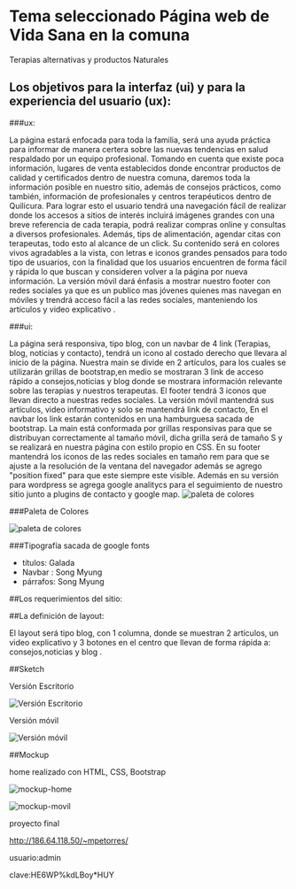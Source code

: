 # Tema seleccionado Página web de Vida Sana en la comuna

Terapias alternativas y productos Naturales

## Los objetivos para la interfaz (ui) y para la experiencia del usuario (ux):

###ux:

La página estará enfocada para toda la familia, será una ayuda práctica para informar de manera certera sobre las nuevas tendencias en salud respaldado por un equipo profesional. Tomando en cuenta que existe poca información, lugares de venta establecidos donde encontrar productos de calidad  y certificados dentro de nuestra comuna, daremos  toda la información posible en nuestro sitio, además de consejos prácticos, como también, información de profesionales y centros terapéuticos dentro de Quilicura.
Para lograr esto el usuario tendrá una navegación fácil de realizar donde los accesos a sitios de interés incluirá imágenes grandes con una breve referencia de cada terapia, podrá realizar compras online y consultas a diversos profesionales. Además, tips  de alimentación, agendar citas con terapeutas, todo esto al alcance de un click.
Su contenido será en colores vivos agradables a la vista,  con letras e iconos grandes pensados para todo tipo de usuarios, con la finalidad que los usuarios encuentren de forma fácil y rápida lo que buscan y consideren volver a la página por nueva información.
La versión móvil dará énfasis a mostrar nuestro footer con redes sociales ya que es un publico mas jóvenes quienes mas navegan en móviles y trendrá acceso fácil a las redes sociales, manteniendo los artículos y video explicativo .


###ui: 

La página será responsiva, tipo blog, con un navbar de 4 link (Terapias, blog, noticias y contacto), tendrá un icono al costado derecho que llevara al inicio de la página.
Nuestra main se divide en 2 artículos, para los cuales se utilizarán grillas de bootstrap,en medio se mostraran 3 link de acceso rápido a consejos,noticias y blog donde se mostrara información relevante sobre las terapias y nuestros terapeutas. El footer tendrá 3 iconos que llevan directo a nuestras redes sociales.
La versión móvil mantendrá sus artículos, video informativo y solo se mantendrá  link  de contacto,
En el  navbar los link estarán contenidos en una hamburguesa sacada de bootstrap. La main está conformada por  grillas responsivas para que se distribuyan correctamente al tamaño móvil, dicha grilla será de tamaño S y se realizará en  nuestra página con estilo propio en CSS. En su footer mantendrá los iconos de las redes sociales en tamaño rem para que se ajuste a la resolución de la ventana del navegador además se agrego "position fixed" para que este siempre este visible.
Además en su versión para wordpress se agrega google analitycs para el seguimiento de nuestro sitio junto a plugins de contacto y google map.
![paleta de colores](README_img/google-analytics.png) 


###Paleta de Colores

![paleta de colores](README_img/paleta_colores.png)

###Tipografía sacada de google fonts

- títulos: Galada
- Navbar : Song Myung
- párrafos: Song Myung 

##Los requerimientos del sitio:


##La definición de layout:

El layout será  tipo blog, con 1 columna, donde se muestran 2 artículos, un video explicativo y 3 botones en el centro que llevan de forma rápida a: consejos,noticias y blog . 

##Sketch

Versión Escritorio

![Versión Escritorio](README_img/escritorio1.jpg)

Versión móvil

![Versión móvil](README_img/movil1.jpg)

##Mockup

home realizado con HTML, CSS, Bootstrap

![mockup-home](README_img/escritorio_Mockup.png)

![mockup-movil](README_img/movil_Mockup.png)




proyecto final

http://186.64.118.50/~mpetorres/

usuario:admin

clave:HE6WP%kdLBoy*HUY